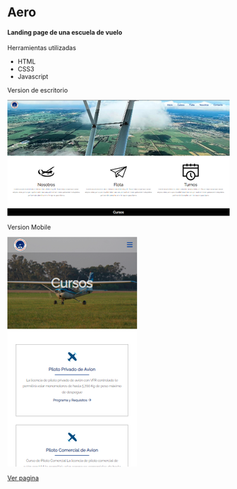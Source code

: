 # Aero

#### Landing page de una escuela de vuelo

Herramientas utilizadas

- HTML
- CSS3
- Javascript

Version de escritorio

![Escritorio](/aero/img/aero-desktop.png)

Version Mobile

![Mobile](aero/img/aeromobile.png)

[Ver pagina](https://faustoleal.github.io/aero)
